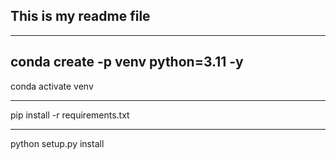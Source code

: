 ## This is my readme file

---------------

conda create -p venv python=3.11 -y
----------------

conda activate venv 

----------------
pip install -r requirements.txt

---------------
python setup.py install

